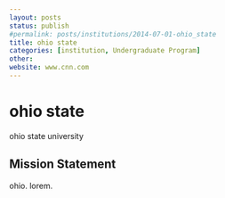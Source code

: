 ```yaml
---
layout: posts
status: publish
#permalink: posts/institutions/2014-07-01-ohio_state
title: ohio state
categories: [institution, Undergraduate Program]
other: 
website: www.cnn.com
---
```

# ohio state

  ohio state university

## Mission Statement

  ohio. lorem. 

  